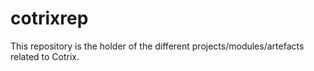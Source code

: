 cotrixrep
=========

This repository is the holder of the different projects/modules/artefacts related to Cotrix.
